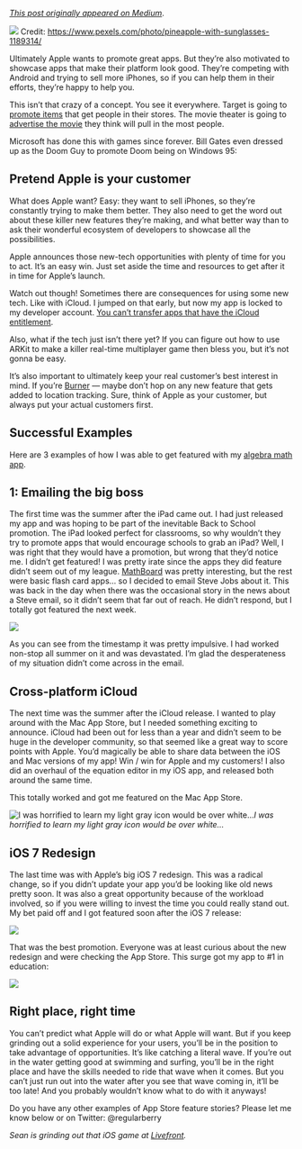 *[This post originally appeared on Medium](https://medium.com/livefront/how-to-get-featured-on-the-app-store-by-making-apple-look-good-6a200b5d1ec7)*.

![](/assets/images/how-to-get-featured-on-the-app-store-by-making-apple-look-good/1ojPGvamJb5SzgF5egSCMuQ.jpeg)
Credit: https://www.pexels.com/photo/pineapple-with-sunglasses-1189314/

Ultimately Apple wants to promote great apps. But they’re also motivated to showcase apps that make their platform look good. They’re competing with Android and trying to sell more iPhones, so if you can help them in their efforts, they’re happy to help you.

This isn’t that crazy of a concept. You see it everywhere. Target is going to [promote items](https://www.nintendo.com/switch/) that get people in their stores. The movie theater is going to [advertise the movie](https://en.wikipedia.org/wiki/Paul_Blart:_Mall_Cop_2) they think will pull in the most people.

Microsoft has done this with games since forever. Bill Gates even dressed up as the Doom Guy to promote Doom being on Windows 95:


## Pretend Apple is your customer

What does Apple want? Easy: they want to sell iPhones, so they’re constantly trying to make them better. They also need to get the word out about these killer new features they’re making, and what better way than to ask their wonderful ecosystem of developers to showcase all the possibilities.

Apple announces those new-tech opportunities with plenty of time for you to act. It’s an easy win. Just set aside the time and resources to get after it in time for Apple’s launch.

Watch out though! Sometimes there are consequences for using some new tech. Like with iCloud. I jumped on that early, but now my app is locked to my developer account. [You can’t transfer apps that have the iCloud entitlement](https://help.apple.com/app-store-connect/#/devaf27784ff).

Also, what if the tech just isn’t there yet? If you can figure out how to use ARKit to make a killer real-time multiplayer game then bless you, but it’s not gonna be easy.

It’s also important to ultimately keep your real customer’s best interest in mind. If you’re [Burner](https://itunes.apple.com/us/app/burner-2nd-phone-number/id505800761?mt=8) — maybe don’t hop on any new feature that gets added to location tracking. Sure, think of Apple as your customer, but always put your actual customers first.

## Successful Examples

Here are 3 examples of how I was able to get featured with my [algebra math app](http://www.algebratouch.com).

## 1: Emailing the big boss

The first time was the summer after the iPad came out. I had just released my app and was hoping to be part of the inevitable Back to School promotion. The iPad looked perfect for classrooms, so why wouldn’t they try to promote apps that would encourage schools to grab an iPad? Well, I was right that they would have a promotion, but wrong that they’d notice me. I didn’t get featured! I was pretty irate since the apps they did feature didn’t seem out of my league. [MathBoard](http://www.palasoftware.com/mathboard.html) was pretty interesting, but the rest were basic flash card apps… so I decided to email Steve Jobs about it. This was back in the day when there was the occasional story in the news about a Steve email, so it didn’t seem that far out of reach. He didn’t respond, but I totally got featured the next week.

![](/assets/images/how-to-get-featured-on-the-app-store-by-making-apple-look-good/1lYiwOyvNXUHKChbQCvxqOw.png)

As you can see from the timestamp it was pretty impulsive. I had worked non-stop all summer on it and was devastated. I’m glad the desperateness of my situation didn’t come across in the email.

## Cross-platform iCloud

The next time was the summer after the iCloud release. I wanted to play around with the Mac App Store, but I needed something exciting to announce. iCloud had been out for less than a year and didn’t seem to be huge in the developer community, so that seemed like a great way to score points with Apple. You’d magically be able to share data between the iOS and Mac versions of my app! Win / win for Apple and my customers! I also did an overhaul of the equation editor in my iOS app, and released both around the same time.

This totally worked and got me featured on the Mac App Store.

![I was horrified to learn my light gray icon would be over white…](/assets/images/how-to-get-featured-on-the-app-store-by-making-apple-look-good/1xHe3v3Yf3WLH4Kw9k-1Bcg.png)*I was horrified to learn my light gray icon would be over white…*

## iOS 7 Redesign

The last time was with Apple’s big iOS 7 redesign. This was a radical change, so if you didn’t update your app you’d be looking like old news pretty soon. It was also a great opportunity because of the workload involved, so if you were willing to invest the time you could really stand out. My bet paid off and I got featured soon after the iOS 7 release:

![](/assets/images/how-to-get-featured-on-the-app-store-by-making-apple-look-good/1YB2tj0wmGESK1erMTk0yfg.png)

That was the best promotion. Everyone was at least curious about the new redesign and were checking the App Store. This surge got my app to #1 in education:

![](/assets/images/how-to-get-featured-on-the-app-store-by-making-apple-look-good/1nl48KbZBHK2p_AMZdrTafQ.jpeg)

## Right place, right time

You can’t predict what Apple will do or what Apple will want. But if you keep grinding out a solid experience for your users, you’ll be in the position to take advantage of opportunities. It’s like catching a literal wave. If you’re out in the water getting good at swimming and surfing, you’ll be in the right place and have the skills needed to ride that wave when it comes. But you can’t just run out into the water after you see that wave coming in, it’ll be too late! And you probably wouldn’t know what to do with it anyways!

Do you have any other examples of App Store feature stories? Please let me know below or on Twitter: @regularberry

*Sean is grinding out that iOS game at [Livefront](http://www.livefront.com).*
